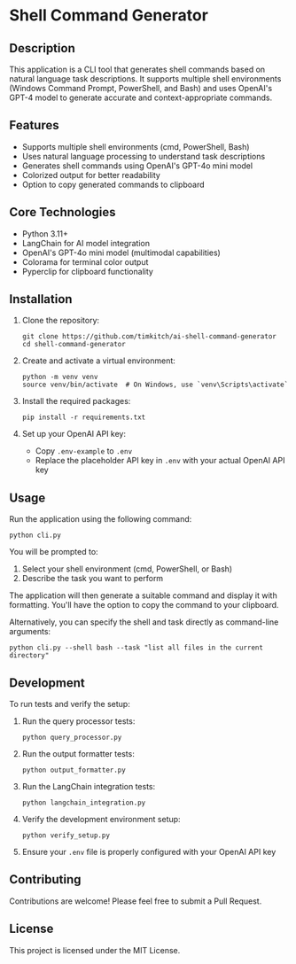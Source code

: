 # Shell Command Generator

## Description

This application is a CLI tool that generates shell commands based on natural language task descriptions. It supports multiple shell environments (Windows Command Prompt, PowerShell, and Bash) and uses OpenAI's GPT-4 model to generate accurate and context-appropriate commands.

## Features

- Supports multiple shell environments (cmd, PowerShell, Bash)
- Uses natural language processing to understand task descriptions
- Generates shell commands using OpenAI's GPT-4o mini model
- Colorized output for better readability
- Option to copy generated commands to clipboard

## Core Technologies

- Python 3.11+
- LangChain for AI model integration
- OpenAI's GPT-4o mini model (multimodal capabilities)
- Colorama for terminal color output
- Pyperclip for clipboard functionality

## Installation

1. Clone the repository:
   ```
   git clone https://github.com/timkitch/ai-shell-command-generator
   cd shell-command-generator
   ```

2. Create and activate a virtual environment:
   ```
   python -m venv venv
   source venv/bin/activate  # On Windows, use `venv\Scripts\activate`
   ```

3. Install the required packages:
   ```
   pip install -r requirements.txt
   ```

4. Set up your OpenAI API key:
   - Copy `.env-example` to `.env`
   - Replace the placeholder API key in `.env` with your actual OpenAI API key

## Usage

Run the application using the following command:

```
python cli.py
```

You will be prompted to:
1. Select your shell environment (cmd, PowerShell, or Bash)
2. Describe the task you want to perform

The application will then generate a suitable command and display it with formatting. You'll have the option to copy the command to your clipboard.

Alternatively, you can specify the shell and task directly as command-line arguments:

```
python cli.py --shell bash --task "list all files in the current directory"
```

## Development

To run tests and verify the setup:

1. Run the query processor tests:
   ```
   python query_processor.py
   ```

2. Run the output formatter tests:
   ```
   python output_formatter.py
   ```

3. Run the LangChain integration tests:
   ```
   python langchain_integration.py
   ```

4. Verify the development environment setup:
   ```
   python verify_setup.py
   ```

5. Ensure your `.env` file is properly configured with your OpenAI API key

## Contributing

Contributions are welcome! Please feel free to submit a Pull Request.

## License

This project is licensed under the MIT License.
